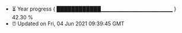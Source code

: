 - ⏳ Year progress { ████████████▁▁▁▁▁▁▁▁▁▁▁▁▁▁▁▁▁▁ } 42.30 %
- ⏰ Updated on Fri, 04 Jun 2021 09:39:45 GMT


